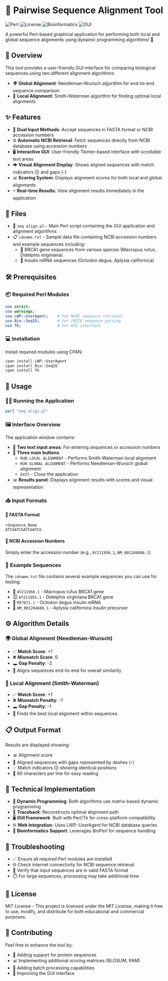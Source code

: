 # 🧬 Pairwise Sequence Alignment Tool

![Perl](https://img.shields.io/badge/Language-Perl-blue?style=for-the-badge&logo=perl)
![License](https://img.shields.io/badge/License-MIT-green?style=for-the-badge)
![Bioinformatics](https://img.shields.io/badge/Field-Bioinformatics-orange?style=for-the-badge)
![GUI](https://img.shields.io/badge/Interface-Tkinter-purple?style=for-the-badge)

A powerful Perl-based graphical application for performing both local and global sequence alignments using dynamic programming algorithms! 🚀

## 🔬 Overview

This tool provides a user-friendly GUI interface for comparing biological sequences using two different alignment algorithms:

- 🌍 **Global Alignment**: Needleman-Wunsch algorithm for end-to-end sequence comparison
- 📍 **Local Alignment**: Smith-Waterman algorithm for finding optimal local alignments

## ✨ Features

- 📁 **Dual Input Methods**: Accept sequences in FASTA format or NCBI accession numbers
- 🌐 **Automatic NCBI Retrieval**: Fetch sequences directly from NCBI database using accession numbers
- 🖥️ **Interactive GUI**: User-friendly Tkinter-based interface with scrollable text areas
- 👁️ **Visual Alignment Display**: Shows aligned sequences with match indicators (|) and gaps (-)
- 📊 **Scoring System**: Displays alignment scores for both local and global alignments
- ⚡ **Real-time Results**: View alignment results immediately in the application

## 📁 Files

- 📜 `seq align.pl` - Main Perl script containing the GUI application and alignment algorithms
- 📋 `idname.txt` - Sample data file containing NCBI accession numbers and example sequences including:
  - 🧬 BRCA1 gene sequences from various species (Macropus rufus, Didelphis virginiana)
  - 💉 Insulin mRNA sequences (Octodon degus, Aplysia californica)

## 🛠️ Prerequisites

### 📦 Required Perl Modules

```perl
use strict;
use warnings;
use LWP::UserAgent;    # For NCBI sequence retrieval
use Bio::SeqIO;        # For FASTA sequence parsing
use Tk;                # For GUI interface
```

### 💻 Installation

Install required modules using CPAN:

```bash
cpan install LWP::UserAgent
cpan install Bio::SeqIO
cpan install Tk
```

## 🚀 Usage

### 🏃‍♂️ Running the Application

```bash
perl "seq align.pl"
```

### 🖼️ Interface Overview

The application window contains:

- 📝 **Two text input areas**: For entering sequences or accession numbers
- 🔘 **Three main buttons**:
  - `RUN LOCAL ALIGNMENT` - Performs Smith-Waterman local alignment
  - `RUN GLOBAL ALIGNMENT` - Performs Needleman-Wunsch global alignment
  - `EXIT` - Close the application
- 📊 **Results panel**: Displays alignment results with scores and visual representation

### 📥 Input Formats

#### 🧬 FASTA Format

```fasta
>Sequence_Name
ATCGATCGATCGATCG
```

#### 🔢 NCBI Accession Numbers

Simply enter the accession number (e.g., `AY211956.1`, `NM_001204686.1`)

### 🧪 Example Sequences

The `idname.txt` file contains several example sequences you can use for testing:

- 🦘 `AY211956.1` - Macropus rufus BRCA1 gene
- 🐭 `AY211955.1` - Didelphis virginiana BRCA1 gene
- 🐹 `M57671.1` - Octodon degus insulin mRNA
- 🐌 `NM_001204686.1` - Aplysia californica insulin precursor

## ⚙️ Algorithm Details

### 🌍 Global Alignment (Needleman-Wunsch)

- ✅ **Match Score**: +1
- ❌ **Mismatch Score**: 0
- 🕳️ **Gap Penalty**: -2
- 🎯 Aligns sequences end-to-end for overall similarity

### 📍 Local Alignment (Smith-Waterman)

- ✅ **Match Score**: +1
- ❌ **Mismatch Penalty**: -1
- 🕳️ **Gap Penalty**: -1
- 🎯 Finds the best local alignment within sequences

## 📋 Output Format

Results are displayed showing:

- 📊 Alignment score
- 🧬 Aligned sequences with gaps represented by dashes (-)
- ✅ Match indicators (|) showing identical positions
- 📏 60 characters per line for easy reading

## 🔧 Technical Implementation

- 🧮 **Dynamic Programming**: Both algorithms use matrix-based dynamic programming
- 🔄 **Traceback**: Reconstructs optimal alignment path
- 🖥️ **GUI Framework**: Built with Perl/Tk for cross-platform compatibility
- 🌐 **Web Integration**: Uses LWP::UserAgent for NCBI database queries
- 🧬 **Bioinformatics Support**: Leverages BioPerl for sequence handling

## 🐛 Troubleshooting

- ✅ Ensure all required Perl modules are installed
- 🌐 Check internet connectivity for NCBI sequence retrieval
- 📝 Verify that input sequences are in valid FASTA format
- ⏱️ For large sequences, processing may take additional time

## 📄 License

MIT License - This project is licensed under the MIT License, making it free to use, modify, and distribute for both educational and commercial purposes.

## 🤝 Contributing

Feel free to enhance the tool by:

- 🧪 Adding support for protein sequences
- 📊 Implementing additional scoring matrices (BLOSUM, PAM)
- 🔄 Adding batch processing capabilities
- 🎨 Improving the GUI interface
